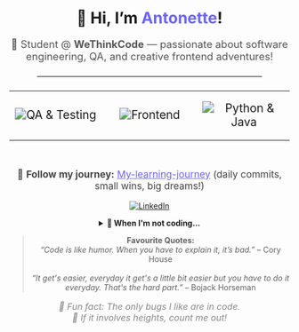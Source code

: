 <div align="center">

# 👾 Hi, I’m <span style="color:#6C63FF;">Antonette</span>!

<p style="font-size:1.15rem; color:#555;">
  🌱 Student @ <b>WeThinkCode</b> &mdash; passionate about software engineering, QA, and creative frontend adventures!
</p>

<hr style="border:1px solid #eee;width:80%;margin:24px auto;">

<table>
  <tr>
    <td align="center" width="220">
      <div style="padding:16px 0;">
        <img src="https://img.shields.io/badge/QA%20%26%20Testing-My%20happy%20places-blueviolet?style=for-the-badge&logo=testing-library&logoColor=white" alt="QA & Testing" style="zoom:1.3;max-width:220px;">
      </div>
    </td>
    <td align="center" width="220">
      <div style="padding:16px 0;">
        <img src="https://img.shields.io/badge/Frontend%20Dev-Creativity%20unlocked-ff69b4?style=for-the-badge&logo=react&logoColor=white" alt="Frontend" style="zoom:1.3;max-width:220px;">
      </div>
    </td>
    <td align="center" width="220">
      <div style="padding:16px 0;">
        <img src="https://img.shields.io/badge/Python%20%7C%20Java-Tools%20of%20choice-6C63FF?style=for-the-badge&logo=python&logoColor=yellow" alt="Python & Java" style="zoom:1.3;max-width:220px;">
      </div>
    </td>
  </tr>
</table>

<br>

<p align="center" style="font-size:1.08rem;color:#444;">
  🔗 <b>Follow my journey:</b> <a href="https://github.com/nettemhandu/My-learning-journey" style="color:#6C63FF;">My-learning-journey</a>  
  (daily commits, small wins, big dreams!)
</p>

<p align="center">
  <a href="https://www.linkedin.com/in/antonette-mhandu-2447a9240">
    <img src="https://img.shields.io/badge/LinkedIn-Connect-blue?logo=linkedin&logoColor=white&style=for-the-badge" alt="LinkedIn">
  </a>
</p>

<details>
<summary><b>🌈 When I'm not coding...</b></summary><br>

- 📚 I love reading books  
- 🏃‍♀️ I go for runs 
- 🏺 History lover  
- 👀 Occasional Reddit lurker 

</details>

<blockquote>
  <b>Favourite Quotes:</b><br>
  <i>“Code is like humor. When you have to explain it, it’s bad.”</i> – Cory House<br><br>
  <i>“It get's easier, everyday it get's a little bit easier but you have to do it everyday. That's the hard part.”</i> – Bojack Horseman
</blockquote>

<p style="color:#888;font-style:italic;font-size:1rem;">
  🐛 Fun fact: The only bugs I like are in code.<br>
  🎢 If it involves heights, count me out!
</p>

</div>
